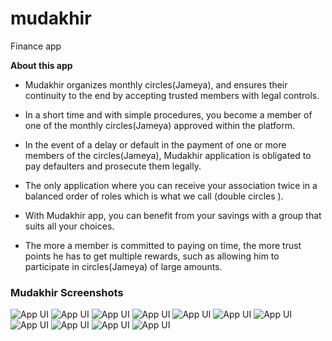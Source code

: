 # mudakhir
Finance app

**About this app**

- Mudakhir organizes monthly circles(Jameya), and ensures their continuity to the end by accepting trusted members with legal controls.

- In a short time and with simple procedures, you become a member of one of the monthly circles(Jameya) approved within the platform.

- In the event of a delay or default in the payment of one or more members of the circles(Jameya), Mudakhir application is obligated to pay defaulters and prosecute them legally.

- The only application where you can receive your association twice in a balanced order of roles which is what we call (double circles ).

- With Mudakhir app, you can benefit from your savings with a group that suits all your choices.

- The more a member is committed to paying on time, the more trust points he has to get multiple rewards, such as allowing him to participate in circles(Jameya) of large amounts.

### Mudakhir Screenshots

![App UI](/image1.jpg)
![App UI](/image2.jpg)
![App UI](/image3.jpg)
![App UI](/image4.jpg)
![App UI](/image5.jpg)
![App UI](/image6.jpg)
![App UI](/image7.jpg)
![App UI](/image8.jpg)
![App UI](/image9.jpg)
![App UI](/image10.jpg)
![App UI](/image11.jpg)
